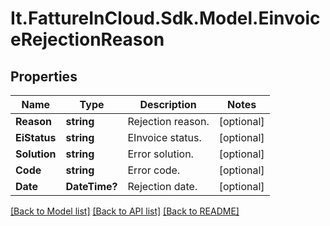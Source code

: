 # It.FattureInCloud.Sdk.Model.EinvoiceRejectionReason

## Properties

Name | Type | Description | Notes
------------ | ------------- | ------------- | -------------
**Reason** | **string** | Rejection reason. | [optional] 
**EiStatus** | **string** | EInvoice status. | [optional] 
**Solution** | **string** | Error solution. | [optional] 
**Code** | **string** | Error code. | [optional] 
**Date** | **DateTime?** | Rejection date. | [optional] 

[[Back to Model list]](../README.md#documentation-for-models) [[Back to API list]](../README.md#documentation-for-api-endpoints) [[Back to README]](../README.md)

